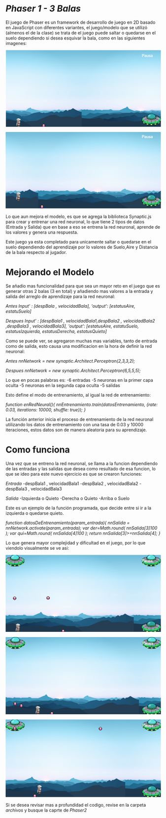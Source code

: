 # *Phaser 1 - 3 Balas*

El juego de Phaser es un framework de desarrollo de juego en 2D basado en JavaScript con diferentes variantes, el juego/modelo que se utilizó (almenos el de la clase) se trata de el juego puede saltar o quedarse en el suelo dependiendo si desea esquivar la bala, como en las siguientes imagenes:

![Phaser - En el suelo](./Images/phaser1.png)

![Phaser - Saltando](./Images/phaser2.png)

Lo que aun mejora el modelo, es que se agrega la biblioteca Synaptic.js para crear y entrenar una red neuronal, lo que tiene 2 tipos de datos (Entrada y Salida) que en base a eso se entrena la red neuronal, aprende de los valores y genera una respuesta.

Este juego ya esta completado para unicamente saltar o quedarse en el suelo dependiendo del aprendizaje por lo valores de Suelo,Aire y Distancia de la bala respecto al jugador.

# Mejorando el Modelo #

Se añadio mas funcionalidad para que sea un mayor reto en el juego que es generar otras 2 balas (3 en total) y añadiendo mas valores a la entrada y salida del arreglo de aprendizaje para la red neuronal:

*Antes*
*Input' :  [despBala , velocidadBala],*
*'output':  [estatusAire, estatuSuelo]* 


*Despues*
*Input' :  [despBala1 , velocidadBala1,despBala2 , velocidadBala2 ,despBala3 , velocidadBala3],*
*'output':  [estatusAire, estatuSuelo, estatusIzquierda, estatusDerecha, estatusQuieto]* 

Como se puede ver, se agregaron muchas mas variables, tanto de entrada como de salida, esto causa una modificacion en la hora de definir la red neuronal:

*Antes*
*nnNetwork =  new synaptic.Architect.Perceptron(2,3,3,2);*


*Despues*
*nnNetwork =  new synaptic.Architect.Perceptron(6,5,5,5);*

Lo que en pocas palabras es:
-6 entradas
-5 neuronas en la primer capa oculta
-5 neuronas en la segunda capa oculta
-5 salidas

Esto define el modo de entrenamiento, al igual la red de entrenamiento:

*function enRedNeural(){*
*nnEntrenamiento.train(datosEntrenamiento, {rate: 0.03, iterations: 10000, shuffle: true});*
*}*

La función anterior inicia el proceso de entrenamiento de la red neuronal utilizando los datos de entrenamiento con una tasa de 0.03 y 10000 iteraciones, estos datos son de manera aleatoria para su aprendizaje.

# Como funciona #

Una vez que se entreno la red neuronal, se llama a la funcion dependiendo de las entradas y las salidas que desea como resultado de esa funcion, lo que se ideo para este nuevo ejercicio es que se crearon funciones:

*Entrada*
-despBala1 , velocidadBala1
-despBala2 , velocidadBala2
-despBala3 , velocidadBala3

*Salida*
-Izquierda o Quieto
-Derecha o Quieto
-Arriba o Suelo

Este es un ejemplo de la función programada, que decide entre si ir a la izquierda o quedarse quieto.

*function datosDeEntrenamiento(param_entrada){*
    *nnSalida = nnNetwork.activate(param_entrada);*
    *var der=Math.round( nnSalida[3]100 );*
    *var qui=Math.round( nnSalida[4]100 );*
    *return nnSalida[3]>=nnSalida[4];*
*}*


Lo que genera mayor complejidad y dificultad en el juego, por lo que viendolo visualmente se ve asi:

![Phaser - Esperando](./Images/phaser3.png)

![Phaser - Esquivando](./Images/phaser4.png)

![Phaser - Saltando](./Images/phaser5.png)


Si se desea revisar mas a profundidad el codigo, revise en la carpeta *archivos* y busque la caprte de *Phaser2*









